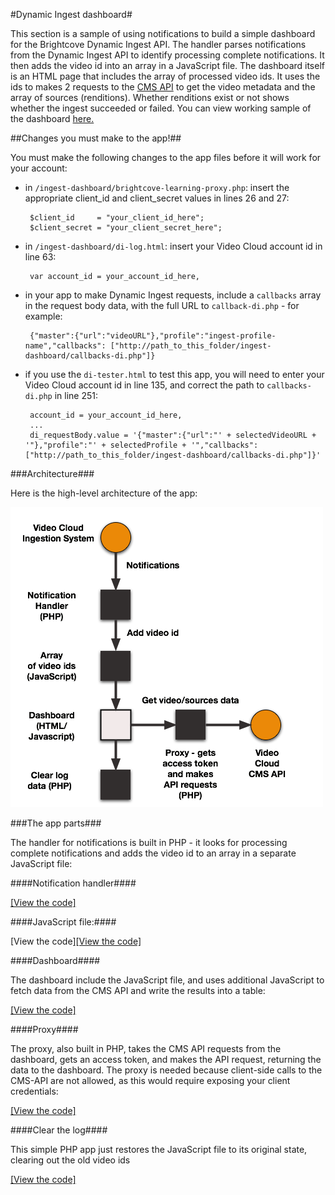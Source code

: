 #Dynamic Ingest dashboard#
<p>This section is a sample of using notifications to build a simple dashboard for the Brightcove Dynamic Ingest API. The handler parses notifications from the Dynamic Ingest API to identify processing complete notifications. It then adds the video id into an array in a JavaScript file. The dashboard itself is an HTML page that includes the array of processed video ids. It uses the ids to makes 2 requests to the <a href="//docs.brightcove.com/en/video-cloud/cms-api/getting-started/quick-start-cms.html">CMS API</a> to get the video metadata and the array of sources (renditions). Whether renditions exist or not shows whether the ingest succeeded or failed. You can view working sample of the dashboard <a href="//solutions.brightcove.com/bcls/di-api/di-log.html">here.</a></p>

##Changes you must make to the app!##
<p>You must make the following changes to the app files before it will work for your account:</p>

- in `/ingest-dashboard/brightcove-learning-proxy.php`: insert the appropriate client_id and client_secret values in lines 26 and 27:

  ```
   $client_id     = "your_client_id_here";
   $client_secret = "your_client_secret_here";
  ```

- in `/ingest-dashboard/di-log.html`: insert your Video Cloud account id in line 63:

  ```
   var account_id = your_account_id_here,
  ```

- in your app to make Dynamic Ingest requests, include a `callbacks` array in the request body data, with the full URL to `callback-di.php` - for example:

  ```
   {"master":{"url":"videoURL"},"profile":"ingest-profile-name","callbacks": ["http://path_to_this_folder/ingest-dashboard/callbacks-di.php"]}
  ```

- if you use the `di-tester.html` to test this app, you will need to enter your Video Cloud account id in line 135, and correct the path to `callbacks-di.php` in line 251:

  ```
   account_id = your_account_id_here,
   ...
   di_requestBody.value = '{"master":{"url":"' + selectedVideoURL + '"},"profile":"' + selectedProfile + '","callbacks": ["http://path_to_this_folder/ingest-dashboard/callbacks-di.php"]}'
  ```

###Architecture###
<p>Here is the high-level architecture of the app: </p>

<p><img src="./assets/ingestion-dashboard-architecture.png"></p>

###The app parts###
<p>The handler for notifications is built in PHP - it looks for processing complete notifications and adds the video id to an array in a separate JavaScript file:</p>

####Notification handler####
<p><a href="https://github.com/BrightcoveLearning/dynamic-ingest-dashboard/blob/master/ingest-dashboard/callbacks-di.php">[View the code]</a></p>

####JavaScript file:####
<p>[View the code]<a href="https://github.com/BrightcoveLearning/dynamic-ingest-dashboard/blob/master/ingest-dashboard/video-ids.js">[View the code]</a></p>

####Dashboard####
<p>The dashboard include the JavaScript file, and uses additional JavaScript to fetch data from the CMS API and write the results into a table:</p>

<p><a href="https://github.com/BrightcoveLearning/dynamic-ingest-dashboard/blob/master/ingest-dashboard/di-log.html">[View the code]</a></p>

####Proxy####
<p>The proxy, also built in PHP, takes the CMS API requests from the dashboard, gets an access token, and makes the API request, returning the data to the dashboard. The proxy is needed because client-side calls to the CMS-API are not allowed, as this would require exposing your client credentials:</p>

<p><a href="https://github.com/BrightcoveLearning/dynamic-ingest-dashboard/blob/master/ingest-dashboard/brightcove-learning-proxy.php">[View the code]</a></p>

####Clear the log####
<p>This simple PHP app just restores the JavaScript file to its original state, clearing out the old video ids</p>

<p><a href="https://github.com/BrightcoveLearning/dynamic-ingest-dashboard/blob/master/ingest-dashboard/clear-log.php">[View the code]</a></p>
